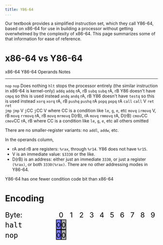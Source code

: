 ```yaml
---
title: Y86-64
...
```


Our textbook provides a simplified instruction set, which they call Y86-64, based on x86-64 for use in building a processor without getting overwhelmed by the complexity of x86-64.
This page summarizes some of that information for ease of reference.

# x86-64 vs Y86-64

x86-64      Y86-64      Operands    Notes
-------     -------     ---------   -----------------
`nop`       `nop`                   Does nothing
            `hlt`                   stops the processor entirely (the similar instruction in x86-64 is kernel-only)
`addq`      `addq`      rA, rB
`subq`      `subq`      rA, rB      Y86 doesn't have `cmpq` so this is used instead
`andq`      `andq`      rA, rB      Y86 doesn't have `testq` so this is used instead
`xorq`      `xorq`      rA, rB
`pushq`     `pushq`     rA
`popq`      `popq`      rA
`call`      `call`      V
`ret`       `ret`       
`jmp`       `jmp`       V
`j`CC       `j`CC       V           where CC is a condition like `le`, `g`, `e`, etc
`movq`      `irmovq`    V, rB
`movq`      `rrmovq`    rA, rB
`movq`      `mrmovq`    D(rB), rA
`movq`      `rmmovq`    rA, D(rB)
`cmov`CC    `cmov`CC    rA, rB      where CC is a condition like `le`, `g`, `e`, etc
all others  omitted

There are no smaller-register variants: no `addl`, `addw`, etc.

In the operands column,

- rA and rB are registers: `%rax`, through `%r14`. Y86 does not have `%r15`.
- V is an immediate value: `$3330` or the like.
- D(rB) is an address:
    either just an immediate `3330`,
    or just a register `(%rax)`,
    or both `3330(%rax)`.
    There are no other addressing modes in Y86-64.

Y86-64 has one fewer condition code bit than x86-64

# Encoding

<svg viewBox="0 0 300 200">
<text x="0" y="16">Byte:</text>
<text x="110" y="16" text-anchor="middle">0</text>
<text x="130" y="16" text-anchor="middle">1</text>
<text x="150" y="16" text-anchor="middle">2</text>
<text x="170" y="16" text-anchor="middle">3</text>
<text x="190" y="16" text-anchor="middle">4</text>
<text x="210" y="16" text-anchor="middle">5</text>
<text x="230" y="16" text-anchor="middle">6</text>
<text x="250" y="16" text-anchor="middle">7</text>
<text x="270" y="16" text-anchor="middle">8</text>
<text x="290" y="16" text-anchor="middle">9</text>
<g transform="translate(0,20)">
<rect x="100.5" y="0.5" width="9" height="19" fill="#77f" stroke="black"/>
<rect x="110.5" y="0.5" width="9" height="19" fill="#aaa" stroke="black"/>
<text x="0" y="16" font-family="monospace">halt</text>
<text x="105" y="16" text-anchor="middle">0</text>
<text x="115" y="16" text-anchor="middle">0</text>
</g>
<g transform="translate(0,40)">
<rect x="100.5" y="0.5" width="9" height="19" fill="#77f" stroke="black"/>
<rect x="110.5" y="0.5" width="9" height="19" fill="#aaa" stroke="black"/>
<text x="0" y="16" font-family="monospace">nop</text>
<text x="105" y="16" text-anchor="middle">0</text>
<text x="115" y="16" text-anchor="middle">0</text>
</g>
</svg>
